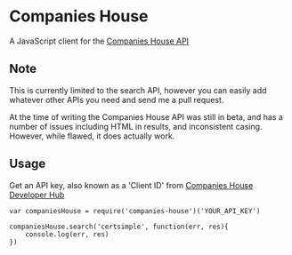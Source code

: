 # Companies House

A JavaScript client for the [Companies House API](https://developer.companieshouse.gov.uk/api/docs/index.html)

## Note

This is currently limited to the search API, however you can easily add whatever other APIs you need and send me a pull request.

At the time of writing the Companies House API was still in beta, and has a number of issues including HTML in results, and inconsistent casing. However, while flawed, it does actually work.

## Usage

Get an API key, also known as a 'Client ID' from [Companies House Developer Hub](https://developer.companieshouse.gov.uk/developer/applications)

	var companiesHouse = require('companies-house')('YOUR_API_KEY')

	companiesHouse.search('certsimple', function(err, res){
		console.log(err, res)
	})



